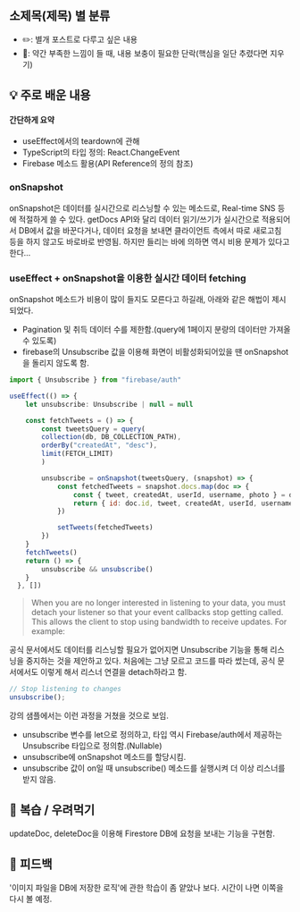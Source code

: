 ## **소제목(제목) 별 분류**
- ✏️: 별개 포스트로 다루고 싶은 내용
- 🚧: 약간 부족한 느낌이 들 때, 내용 보충이 필요한 단락(핵심을 일단 추렸다면 지우기)

## 💡 주로 배운 내용
#### 간단하게 요약
- useEffect에서의 teardown에 관해
- TypeScript의 타입 정의: React.ChangeEvent
- Firebase 메소드 활용(API Reference의 정의 참조)

### onSnapshot
onSnapshot은 데이터를 실시간으로 리스닝할 수 있는 메소드로, Real-time SNS 등에 적절하게 쓸 수 있다.
getDocs API와 달리 데이터 읽기/쓰기가 실시간으로 적용되어서 DB에서 값을 바꾼다거나, 데이터 요청을 보내면 클라이언트 측에서 따로 새로고침 등을 하지 않고도 바로바로 반영됨.
하지만 들리는 바에 의하면 역시 비용 문제가 있다고 한다...

### useEffect + onSnapshot을 이용한 실시간 데이터 fetching
onSnapshot 메소드가 비용이 많이 들지도 모른다고 하길래, 아래와 같은 해법이 제시되었다.
- Pagination 및 취득 데이터 수를 제한함.(query에 1페이지 분량의 데이터만 가져올 수 있도록)
- firebase의 Unsubscribe 값을 이용해 화면이 비활성화되어있을 땐 onSnapshot을 돌리지 않도록 함.

```jsx
import { Unsubscribe } from "firebase/auth"

useEffect(() => {
    let unsubscribe: Unsubscribe | null = null

    const fetchTweets = () => {
        const tweetsQuery = query(
        collection(db, DB_COLLECTION_PATH),
        orderBy("createdAt", "desc"),
        limit(FETCH_LIMIT)
        )

        unsubscribe = onSnapshot(tweetsQuery, (snapshot) => {
            const fetchedTweets = snapshot.docs.map(doc => {
                const { tweet, createdAt, userId, username, photo } = doc.data()
                return { id: doc.id, tweet, createdAt, userId, username, photo }
            })

            setTweets(fetchedTweets)
        })
    }
    fetchTweets()
    return () => {
        unsubscribe && unsubscribe()
    }
  }, [])
```

> When you are no longer interested in listening to your data, you must detach your listener so that your event callbacks stop getting called. This allows the client to stop using bandwidth to receive updates. For example:
>

공식 문서에서도 데이터를 리스닝할 필요가 없어지면 Unsubscribe 기능을 통해 리스닝을 중지하는 것을 제안하고 있다.
처음에는 그냥 모르고 코드를 따라 썼는데, 공식 문서에서도 이렇게 해서 리스너 연결을 detach하라고 함.

```jsx
// Stop listening to changes
unsubscribe();
```

강의 샘플에서는 이런 과정을 거쳤을 것으로 보임.
- unsubscribe 변수를 let으로 정의하고, 타입 역시 Firebase/auth에서 제공하는 Unsubscribe 타입으로 정의함.(Nullable)
- unsubscribe에 onSnapshot 메소드를 할당시킴.
- unsubscribe 값이 on일 때 unsubscribe() 메소드를 실행시켜 더 이상 리스너를 받지 않음.

## 🍵 복습 / 우려먹기
updateDoc, deleteDoc을 이용해 Firestore DB에 요청을 보내는 기능을 구현함.

## 🤔 피드백
'이미지 파일을 DB에 저장한 로직'에 관한 학습이 좀 얕았나 보다.
시간이 나면 이쪽을 다시 볼 예정.